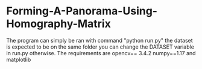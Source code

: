 # Forming-A-Panorama-Using-Homography-Matrix
The program can simply be ran with command "python run.py" the dataset is expected to be on the same folder you can change the DATASET variable in run.py otherwise.
The requirements are opencv== 3.4.2 numpy==1.17 and matplotlib
